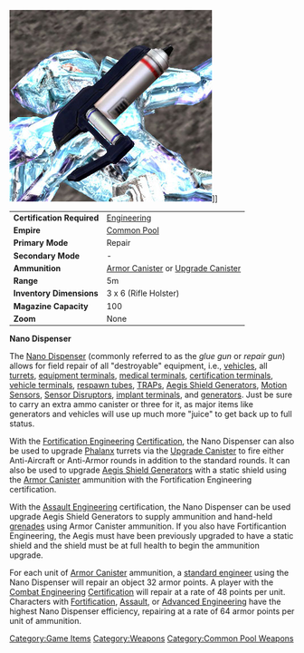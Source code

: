 ![](images/Nano_dispenser.jpg "fig:Nano_dispenser.jpg")\]\]

|                            |                                                                                |
| -------------------------- | ------------------------------------------------------------------------------ |
| **Certification Required** | [Engineering](Engineering.md)                                                  |
| **Empire**                 | [Common Pool](Common_Pool.md)                                                  |
| **Primary Mode**           | Repair                                                                         |
| **Secondary Mode**         | \-                                                                             |
| **Ammunition**             | [Armor Canister](Armor_Canister.md) or [Upgrade Canister](Upgrade_Canister.md) |
| **Range**                  | 5m                                                                             |
| **Inventory Dimensions**   | 3 x 6 (Rifle Holster)                                                          |
| **Magazine Capacity**      | 100                                                                            |
| **Zoom**                   | None                                                                           |

**Nano Dispenser**

The [Nano Dispenser](Nano_Dispenser.md) (commonly referred to as
the _glue gun_ or _repair gun_) allows for field repair of all
"destroyable" equipment, i.e., [vehicles](Vehicle.md), all
[turrets](Turret.md), [equipment
terminals](Equipment_Terminal.md), [medical
terminals](Medical_Terminal.md), [certification
terminals](Certification_Terminal.md), [vehicle
terminals](Vehicle_Terminal.md), [respawn
tubes](Respawn_Tube.md), [TRAPs](TRAP.md), [Aegis Shield
Generators](Aegis_Shield_Generator.md), [Motion
Sensors](Adaptive_Construction_Engine.md#Motion_Sensor_Alarm), [Sensor
Disruptors](Sensor_Disruptor.md), [implant
terminals](Implant_Terminal.md), and
[generators](Generator.md). Just be sure to carry an extra ammo
canister or three for it, as major items like generators and vehicles
will use up much more "juice" to get back up to full status.

With the [Fortification
Engineering](Fortification_Engineering.md)
[Certification](Certification.md), the Nano Dispenser can also
be used to upgrade [Phalanx](Phalanx.md) turrets via the
[Upgrade Canister](Upgrade_Canister.md) to fire either
Anti-Aircraft or Anti-Armor rounds in addition to the standard rounds.
It can also be used to upgrade [Aegis Shield
Generators](Aegis_Shield_Generator.md) with a static shield
using the [Armor Canister](Armor_Canister.md) ammunition with
the Fortification Engineering certification.

With the [Assault Engineering](Assault_Engineering.md)
certification, the Nano Dispenser can be used upgrade Aegis Shield
Generators to supply ammunition and hand-held
[grenades](grenade.md) using Armor Canister ammunition. If you
also have Fortificantion Engineering, the Aegis must have been
previously upgraded to have a static shield and the shield must be at
full health to begin the ammunition upgrade.

For each unit of [Armor Canister](Armor_Canister.md) ammunition,
a [standard engineer](Engineering.md) using the Nano Dispenser
will repair an object 32 armor points. A player with the [Combat
Engineering](Combat_Engineering.md)
[Certification](Certification.md) will repair at a rate of 48
points per unit. Characters with
[Fortification](Fortification_Engineering.md),
[Assault](Assault_Engineering.md), or [Advanced
Engineering](Advanced_Engineering.md) have the highest Nano
Dispenser efficiency, repairing at a rate of 64 armor points per unit of
ammunition.

[Category:Game Items](Category:Game_Items.md)
[Category:Weapons](Category:Weapons.md) [Category:Common Pool
Weapons](Category:Common_Pool_Weapons.md)
